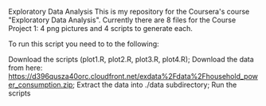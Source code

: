 Exploratory Data Analysis
This is my repository for the Coursera's course "Exploratory Data Analysis". Currently there are 8 files for the Course Project 1: 4 png pictures and 4 scripts to generate each.

To run this script you need to to the following:

Download the scripts (plot1.R, plot2.R, plot3.R, plot4.R);
Download the data from here: https://d396qusza40orc.cloudfront.net/exdata%2Fdata%2Fhousehold_power_consumption.zip;
Extract the data into ./data subdirectory;
Run the scripts